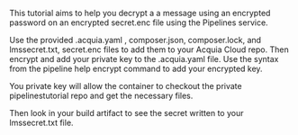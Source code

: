 This tutorial aims to help you decrypt a a message using an encrypted password on an encrypted secret.enc file using the Pipelines service.

Use the provided .acquia.yaml , composer.json, composer.lock, and lmssecret.txt, secret.enc files to add them to your Acquia Cloud repo.  Then encrypt and add your private key to the .acquia.yaml file. Use the syntax from the pipeline help encrypt command to add your encrypted key.

You private key will allow the container to checkout the private pipelinestutorial repo and get the necessary files.

Then look in your build artifact to see the secret written to your lmssecret.txt file.
